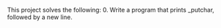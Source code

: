 This project solves the following:
0. Write a program that prints _putchar, followed by a new line.
